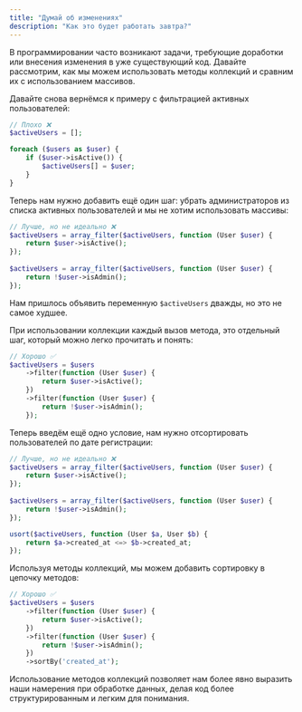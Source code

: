```yaml
---
title: "Думай об изменениях"
description: "Как это будет работать завтра?"
---
```


В программировании часто возникают задачи, требующие доработки или внесения изменения в уже существующий код.
Давайте рассмотрим, как мы можем использовать методы коллекций и сравним их с использованием массивов.

Давайте снова вернёмся к примеру с фильтрацией активных пользователей:

```php
// Плохо ❌
$activeUsers = [];

foreach ($users as $user) {
    if ($user->isActive()) {
        $activeUsers[] = $user;
    }
}
```

Теперь нам нужно добавить ещё один шаг: убрать администраторов из списка активных пользователей и мы не хотим
использовать массивы:

```php
// Лучше, но не идеально ❌
$activeUsers = array_filter($activeUsers, function (User $user) {
    return $user->isActive();
});
 
$activeUsers = array_filter($activeUsers, function (User $user) {
    return !$user->isAdmin();
});
```

Нам пришлось объявить переменную `$activeUsers` дважды, но это не самое худшее. 

При использовании коллекции каждый вызов метода, это отдельный шаг, который можно легко прочитать и понять:

```php
// Хорошо ✅
$activeUsers = $users
    ->filter(function (User $user) {
        return $user->isActive();
    })
    ->filter(function (User $user) {
        return !$user->isAdmin();
    });
```


Теперь введём ещё одно условие, нам нужно отсортировать пользователей по дате регистрации:

```php
// Лучше, но не идеально ❌
$activeUsers = array_filter($activeUsers, function (User $user) {
    return $user->isActive();
});
 
$activeUsers = array_filter($activeUsers, function (User $user) {
    return !$user->isAdmin();
});

usort($activeUsers, function (User $a, User $b) {
    return $a->created_at <=> $b->created_at;
});
```

Используя методы коллекций, мы можем добавить сортировку в цепочку методов:

```php
// Хорошо ✅
$activeUsers = $users
    ->filter(function (User $user) {
        return $user->isActive();
    })
    ->filter(function (User $user) {
        return !$user->isAdmin();
    })
    ->sortBy('created_at');
```


Использование методов коллекций позволяет нам более явно выразить наши намерения при обработке данных, делая код более
структурированным и легким для понимания.

